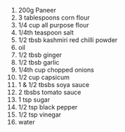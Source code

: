 1. 200g Paneer
2. 3 tablespoons corn flour
3. 1/4 cup all purpose flour
4. 1/4th teaspoon salt 
5. 1/2 tbsb kashmiri red chilli powder
6. oil
7. 1/2 tbsb ginger 
8. 1/2 tbsb garlic
9. 1/4th cup chopped onions 
10. 1/2 cup capsicum
11. 1 & 1/2 tbsbs soya sauce
12. 2 tbsbs tomato sauce
13. 1 tsp sugar 
14. 1/2 tsp black pepper
15. 1/2 tsp vinegar
16. water